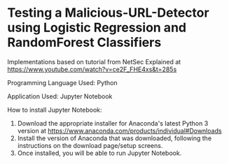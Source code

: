 # Testing a Malicious-URL-Detector using Logistic Regression and RandomForest Classifiers
Implementations based on tutorial from NetSec Explained at https://www.youtube.com/watch?v=ce2F_FHE4xs&t=285s

Programming Language Used: Python

Application Used: Jupyter Notebook

How to install Jupyter Notebook:
1. Download the appropriate installer for Anaconda's latest Python 3 version at https://www.anaconda.com/products/individual#Downloads
2. Install the version of Anaconda that was downloaded, following the instructions on the download page/setup screens.
3. Once installed, you will be able to run Jupyter Notebook.

